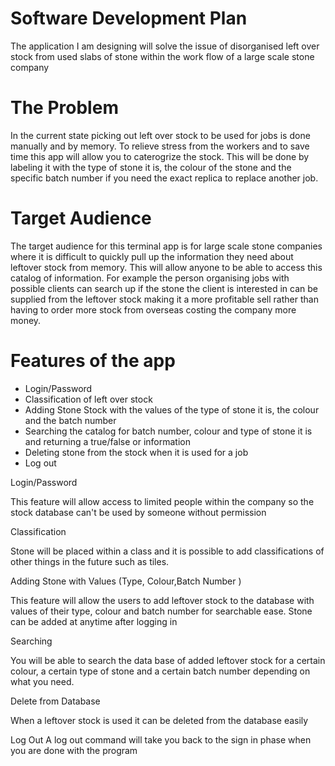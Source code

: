 # Software Development Plan 

The application I am designing will solve the issue of disorganised left over stock from used slabs of stone within the work flow of a large scale stone company
# The Problem

In the current state picking out left over stock to be used for jobs is done manually and by memory. To relieve stress from the workers and to save time this app will allow you to caterogrize the stock. This will be done by labeling it with the type of stone it is, the colour of the stone and the specific batch number if you need the exact replica to replace another job.  

# Target Audience 

The target audience for this terminal app is for large scale stone companies where it is difficult to quickly pull up the information they need about leftover stock from memory. This will allow anyone to be able to access this catalog of information. For example the person organising jobs with possible clients can search up if the stone the client is interested in can be supplied from the leftover stock making it a more profitable sell rather than having to order more stock from overseas costing the company more money.

# Features of the app 
* Login/Password 
* Classification of left over stock 
* Adding Stone Stock with the values of the type of stone it is, the colour and the batch number 
* Searching the catalog for batch number, colour and type of stone it is and returning a true/false or information 
* Deleting stone from the stock when it is used for a job
* Log out   

Login/Password 

This feature will allow access to limited people within the company so the stock database can't be used by someone without permission 

Classification 

Stone will be placed within a class and it is possible to add classifications of other things in the future such as tiles. 

Adding Stone with Values (Type, Colour,Batch Number )

This feature will allow the users to add leftover stock to the database with values of their type, colour and batch number for searchable ease. Stone can be added at anytime after logging in 

Searching 

You will be able to search the data base of added leftover stock for a certain colour, a certain type of stone and a certain batch number depending on what you need. 

Delete from Database 

When a leftover stock is used it can be deleted from the database easily 

Log Out 
A log out command will take you back to the sign in phase when you are done with the program 




